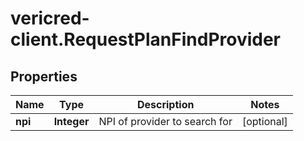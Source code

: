 # vericred-client.RequestPlanFindProvider

## Properties
Name | Type | Description | Notes
------------ | ------------- | ------------- | -------------
**npi** | **Integer** | NPI of provider to search for | [optional] 


